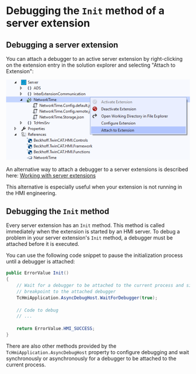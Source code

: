 # Debugging the `Init` method of a server extension

## Debugging a server extension

You can attach a debugger to an active server extension by right-clicking on
the extension entry in the solution explorer and selecting "Attach to Extension":

![Debugging](../resources/FirstSteps-AttachToExtension.png "Attach directly to the server extension")

An alternative way to attach a debugger to a server extensions is described here:
[Working with server extensions](../resources/WorkingWithServerExtensions.md)

This alternative is especially useful when your extension is not running in the HMI engineering.

## Debugging the `Init` method

Every server extension has an `Init` method. This method is called immediately
when the extension is started by an HMI server.
To debug a problem in your server extension's `Init` method, a debugger must be
attached before it is executed.

You can use the following code snippet to pause the initialization process
until a debugger is attached:

```c#
public ErrorValue Init()
{
    // Wait for a debugger to be attached to the current process and signal a
    // breakpoint to the attached debugger
    TcHmiApplication.AsyncDebugHost.WaitForDebugger(true);

    // Code to debug
    // ...

    return ErrorValue.HMI_SUCCESS;
}
```

There are also other methods provided by the `TcHmiApplication.AsyncDebugHost`
property to configure debugging and wait synchronously or asynchronously for a
debugger to be attached to the current process.
